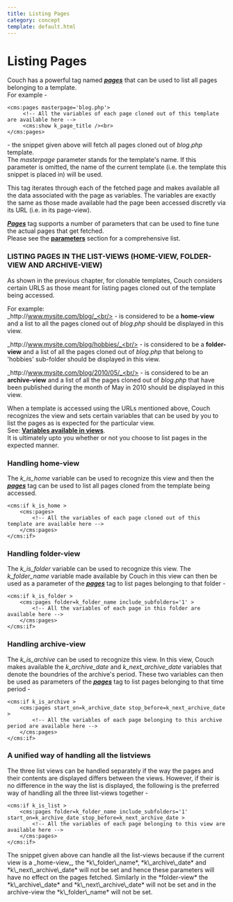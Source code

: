 ```yaml
---
title: Listing Pages
category: concept
template: default.html
---
```


# Listing Pages

Couch has a powerful tag named [__*pages*__](../../tags-reference/pages.html) that can be used to list all pages belonging to a template.<br/>
For example -

```
<cms:pages masterpage='blog.php'>
     <!-- All the variables of each page cloned out of this template are available here -->
     <cms:show k_page_title /><br>
</cms:pages>
```

\- the snippet given above will fetch all pages cloned out of _blog.php_ template.<br/>
The _masterpage_ parameter stands for the template's name. If this parameter is omitted, the name of the current template (i.e. the template this snippet is placed in) will be used.

This tag iterates through each of the fetched page and makes available all the data associated with the page as variables. The variables are exactly the same as those made available had the page been accessed discretly via its URL (i.e. in its page-view).

[__*Pages*__](../../tags-reference/pages.html) tag supports a number of parameters that can be used to fine tune the actual pages that get fetched.<br/>
Please see the [**parameters**](../../tags-reference/pages.html#parameters) section for a comprehensive list.

### LISTING PAGES IN THE LIST-VIEWS (HOME-VIEW, FOLDER-VIEW AND ARCHIVE-VIEW)

As shown in the previous chapter, for clonable templates, Couch considers certain URLS as those meant for listing pages cloned out of the template being accessed.

For example:<br/>
_http&#58;//www.mysite.com/blog/_<br/>
\- is considered to be a **home-view** and a list to all the pages cloned out of _blog.php_ should be displayed in this view.

_http&#58;//www.mysite.com/blog/hobbies/_<br/>
\- is considered to be a **folder-view** and a list of all the pages cloned out of _blog.php_ that belong to 'hobbies' sub-folder should be displayed in this view.

_http&#58;//www.mysite.com/blog/2010/05/_<br/>
\- is considered to be an **archive-view** and a list of all the pages cloned out of _blog.php_ that have been published during the month of May in 2010 should be displayed in this view.

When a template is accessed using the URLs mentioned above, Couch recognizes the view and sets certain variables that can be used by you to list the pages as is expected for the particular view.<br/>
See: [**Variables available in views**](../variables-in-views.html).<br/>
It is ultimately upto you whether or not you choose to list pages in the expected manner.

### Handling home-view

The *k\_is\_home* variable can be used to recognize this view and then the [__*pages*__](../../tags-reference/pages.html) tag can be used to list all pages cloned from the template being accessed.

```
<cms:if k_is_home >
    <cms:pages>
        <!-- All the variables of each page cloned out of this template are available here -->
    </cms:pages>
</cms:if>
```

### Handling folder-view

The *k\_is\_folder* variable can be used to recognize this view. The *k\_folder\_name* variable made available by Couch in this view can then be used as a parameter of the [__*pages*__](../../tags-reference/pages.html) tag to list pages belonging to that folder -

```
<cms:if k_is_folder >
    <cms:pages folder=k_folder_name include_subfolders='1' >
        <!-- All the variables of each page in this folder are available here -->
    </cms:pages>
</cms:if>
```

### Handling archive-view

The *k\_is\_archive* can be used to recognize this view. In this view, Couch makes available the *k\_archive\_date* and *k\_next\_archive\_date* variables that denote the boundries of the archive's period. These two variables can then be used as parameters of the [__*pages*__](../../tags-reference/pages.html) tag to list pages belonging to that time period -

```
<cms:if k_is_archive >
    <cms:pages start_on=k_archive_date stop_before=k_next_archive_date >
        <!-- All the variables of each page belonging to this archive period are available here -->
    </cms:pages>
</cms:if>
```

### A unified way of handling all the listviews

The three list views can be handled separately if the way the pages and their contents are displayed differs between the views. However, if their is no difference in the way the list is displayed, the following is the preferred way of handling all the three list-views together -

```
<cms:if k_is_list >
    <cms:pages folder=k_folder_name include_subfolders='1' start_on=k_archive_date stop_before=k_next_archive_date >
        <!-- All the variables of each page belonging to this view are available here -->
    </cms:pages>
</cms:if>
```

<p class="success">The snippet given above can handle all the list-views because if the current view is a _home-view_, the *k\_folder\_name*, *k\_archive\_date* and *k\_next\_archive\_date* will not be set and hence these parameters will have no effect on the pages fetched. Similarly in the *folder-view* the *k\_archive\_date* and *k\_next\_archive\_date* will not be set and in the archive-view the *k\_folder\_name* will not be set.</p>
